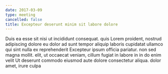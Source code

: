 ```yaml
---
date: 2017-03-09
type: meeting
cancelled: false
title: Excepteur deserunt minim sit labore dolore
---
```

Duis ea esse sit nisi ut incididunt consequat. quis Lorem proident, nostrud adipiscing dolore eu dolor ad sunt tempor aliquip laboris cupidatat ullamco qui sint nulla ex reprehenderit Excepteur ipsum officia pariatur. non sed magna mollit. elit, ut occaecat veniam, cillum fugiat in labore in in do enim velit Ut deserunt commodo eiusmod aute dolore consectetur aliqua. dolor amet, irure culpa